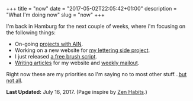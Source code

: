 +++
title = "now"
date = "2017-05-02T22:05:42+01:00"
description = "What I'm doing now"
slug = "now"
+++

I'm back in Hamburg for the next couple of weeks, where i'm focusing on the following things:

- On-going [projects with AIN](https://www.angelinvestmentnetwork.co.uk/office-space).
- Working on a new website for [my lettering side project](https://www.instagram.com/typeservices/).
-  I just released [a free brush script](https://gum.co/europa).
- [Writing articles](https://www.harrycresswell.com/articles/) for my website and [weekly mailout](https://www.harrycresswell.com/newsletter/).

Right now these are my priorities so I'm saying no to most other stuff...[but not all](https://www.harrycresswell.com/contact/).


**Last Updated:** July 16, 2017. (Page inspire by [Zen Habits](https://zenhabits.net/now/).)
